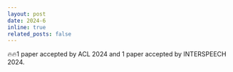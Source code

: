 ```yaml
---
layout: post
date: 2024-6
inline: true
related_posts: false
---
```


🔥🔥1 paper accepted by ACL 2024 and 1 paper accepted by INTERSPEECH 2024.
